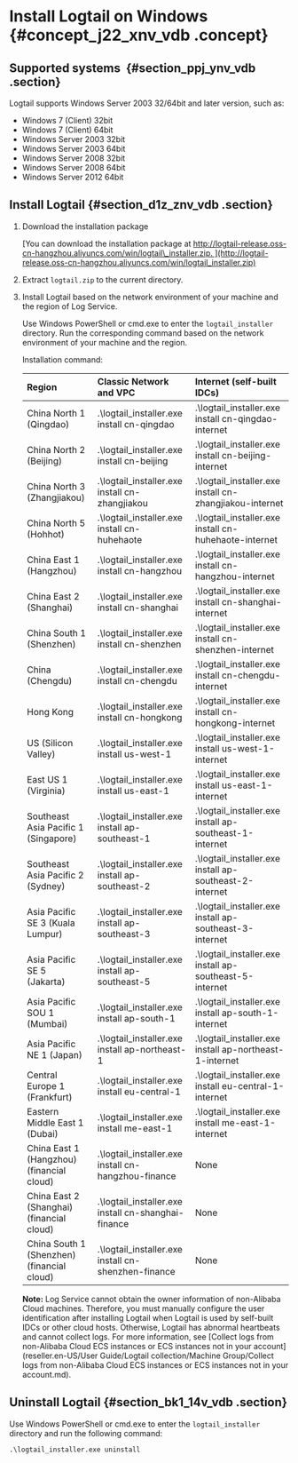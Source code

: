 # Install Logtail on Windows {#concept_j22_xnv_vdb .concept}

## Supported systems  {#section_ppj_ynv_vdb .section}

Logtail supports Windows Server 2003 32/64bit and later version, such as:

-   Windows 7 \(Client\) 32bit 
-   Windows 7 \(Client\) 64bit 
-   Windows Server 2003 32bit 
-   Windows Server 2003 64bit 
-   Windows Server 2008 32bit 
-   Windows Server 2008 64bit 
-   Windows Server 2012 64bit 

## Install Logtail {#section_d1z_znv_vdb .section}

1.  Download the installation package

    [You can download the installation package at http://logtail-release.oss-cn-hangzhou.aliyuncs.com/win/logtail\_installer.zip. ](http://logtail-release.oss-cn-hangzhou.aliyuncs.com/win/logtail_installer.zip)

2.  Extract `logtail.zip` to the current directory.
3.  Install Logtail based on the network environment of your machine and the region of Log Service.

    Use Windows PowerShell or cmd.exe to enter the `logtail_installer` directory. Run the corresponding command based on the network environment of your machine and the region.

    Installation command:

    |Region|Classic Network and VPC|Internet \(self-built IDCs\)|
    |:-----|:----------------------|:---------------------------|
    |China North 1 \(Qingdao\) |.\\logtail\_installer.exe install cn-qingdao|.\\logtail\_installer.exe install cn-qingdao-internet|
    |China North 2 \(Beijing\)  |.\\logtail\_installer.exe install cn-beijing|.\\logtail\_installer.exe install cn-beijing-internet|
    |China North 3 \(Zhangjiakou\)|.\\logtail\_installer.exe install cn-zhangjiakou|.\\logtail\_installer.exe install cn-zhangjiakou-internet|
    |China North 5 \(Hohhot\)|.\\logtail\_installer.exe install cn-huhehaote |.\\logtail\_installer.exe install cn-huhehaote-internet|
    |China East 1 \(Hangzhou\) |.\\logtail\_installer.exe install cn-hangzhou|.\\logtail\_installer.exe install cn-hangzhou-internet|
    |China East 2 \(Shanghai\) |.\\logtail\_installer.exe install cn-shanghai|.\\logtail\_installer.exe install cn-shanghai-internet|
    |China South 1 \(Shenzhen\) |.\\logtail\_installer.exe install cn-shenzhen|.\\logtail\_installer.exe install cn-shenzhen-internet|
    |China \(Chengdu\)|.\\logtail\_installer.exe install cn-chengdu|.\\logtail\_installer.exe install cn-chengdu-internet|
    |Hong Kong|.\\logtail\_installer.exe install cn-hongkong|.\\logtail\_installer.exe install cn-hongkong-internet|
    |US \(Silicon Valley\)|.\\logtail\_installer.exe install us-west-1|.\\logtail\_installer.exe install us-west-1-internet|
    |East US 1 \(Virginia\)|.\\logtail\_installer.exe install us-east-1|.\\logtail\_installer.exe install us-east-1-internet|
    |Southeast Asia Pacific 1 \(Singapore\)|.\\logtail\_installer.exe install ap-southeast-1|.\\logtail\_installer.exe install ap-southeast-1-internet|
    |Southeast Asia Pacific 2 \(Sydney\)|.\\logtail\_installer.exe install ap-southeast-2|.\\logtail\_installer.exe install ap-southeast-2-internet|
    |Asia Pacific SE 3 \(Kuala Lumpur\) |.\\logtail\_installer.exe install ap-southeast-3|.\\logtail\_installer.exe install ap-southeast-3-internet|
    |Asia Pacific SE 5 \(Jakarta\) |.\\logtail\_installer.exe install ap-southeast-5|.\\logtail\_installer.exe install ap-southeast-5-internet|
    |Asia Pacific SOU 1 \(Mumbai\) |.\\logtail\_installer.exe install ap-south-1|.\\logtail\_installer.exe install ap-south-1-internet|
    |Asia Pacific NE 1 \(Japan\) |.\\logtail\_installer.exe install ap-northeast-1|.\\logtail\_installer.exe install ap-northeast-1-internet|
    |Central Europe 1 \(Frankfurt\)|.\\logtail\_installer.exe install eu-central-1|.\\logtail\_installer.exe install eu-central-1-internet|
    |Eastern Middle East 1 \(Dubai\)|.\\logtail\_installer.exe install me-east-1|.\\logtail\_installer.exe install me-east-1-internet|
    |China East 1 \(Hangzhou\) \(financial cloud\)  |.\\logtail\_installer.exe install cn-hangzhou-finance|None  |
    |China East 2 \(Shanghai\) \(financial cloud\) |.\\logtail\_installer.exe install cn-shanghai-finance|None  |
    |China South 1 \(Shenzhen\) \(financial cloud\) |.\\logtail\_installer.exe install cn-shenzhen-finance|None  |

    **Note:** Log Service cannot obtain the owner information of non-Alibaba Cloud machines. Therefore, you must manually configure the user identification after installing Logtail when Logtail is used by self-built IDCs or other cloud hosts. Otherwise, Logtail has abnormal heartbeats and cannot collect logs. For more information, see [Collect logs from non-Alibaba Cloud ECS instances or ECS instances not in your account](reseller.en-US/User Guide/Logtail collection/Machine Group/Collect logs from non-Alibaba Cloud ECS instances or ECS instances not in your account.md).


## Uninstall Logtail {#section_bk1_14v_vdb .section}

Use Windows PowerShell or cmd.exe to enter the `logtail_installer`  directory and run the following command: 

```
.\logtail_installer.exe uninstall
```

